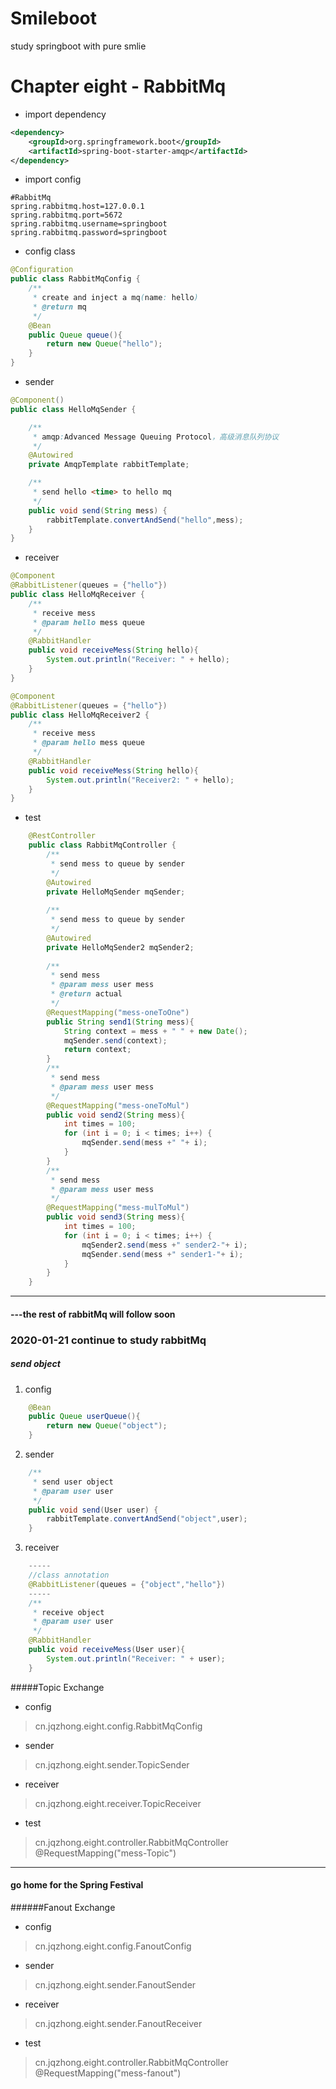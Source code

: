 # Smileboot
study springboot with pure smlie
# Chapter eight - RabbitMq
- import dependency
```xml
<dependency>
	<groupId>org.springframework.boot</groupId>
	<artifactId>spring-boot-starter-amqp</artifactId>
</dependency>
```
- import config
```
#RabbitMq
spring.rabbitmq.host=127.0.0.1
spring.rabbitmq.port=5672
spring.rabbitmq.username=springboot
spring.rabbitmq.password=springboot
```
- config class
```java
@Configuration
public class RabbitMqConfig {
    /**
     * create and inject a mq(name: hello)
     * @return mq
     */
    @Bean
    public Queue queue(){
        return new Queue("hello");
    }
}
```
- sender
```java
@Component()
public class HelloMqSender {

    /**
     * amqp:Advanced Message Queuing Protocol，高级消息队列协议
     */
    @Autowired
    private AmqpTemplate rabbitTemplate;

    /**
     * send hello <time> to hello mq
     */
    public void send(String mess) {
        rabbitTemplate.convertAndSend("hello",mess);
    }
}
```
- receiver
```java
@Component
@RabbitListener(queues = {"hello"})
public class HelloMqReceiver {
    /**
     * receive mess
     * @param hello mess queue
     */
    @RabbitHandler
    public void receiveMess(String hello){
        System.out.println("Receiver: " + hello);
    }
}

@Component
@RabbitListener(queues = {"hello"})
public class HelloMqReceiver2 {
    /**
     * receive mess
     * @param hello mess queue
     */
    @RabbitHandler
    public void receiveMess(String hello){
        System.out.println("Receiver2: " + hello);
    }
}
```
- test
```java
    @RestController
    public class RabbitMqController {
        /**
         * send mess to queue by sender
         */
        @Autowired
        private HelloMqSender mqSender;
    
        /**
         * send mess to queue by sender
         */
        @Autowired
        private HelloMqSender2 mqSender2;
    
        /**
         * send mess
         * @param mess user mess
         * @return actual
         */
        @RequestMapping("mess-oneToOne")
        public String send1(String mess){
            String context = mess + " " + new Date();
            mqSender.send(context);
            return context;
        }
        /**
         * send mess
         * @param mess user mess
         */
        @RequestMapping("mess-oneToMul")
        public void send2(String mess){
            int times = 100;
            for (int i = 0; i < times; i++) {
                mqSender.send(mess +" "+ i);
            }
        }
        /**
         * send mess
         * @param mess user mess
         */
        @RequestMapping("mess-mulToMul")
        public void send3(String mess){
            int times = 100;
            for (int i = 0; i < times; i++) {
                mqSender2.send(mess +" sender2-"+ i);
                mqSender.send(mess +" sender1-"+ i);
            }
        }
    }
```
---
#### ---the rest of  rabbitMq will follow soon

### 2020-01-21 continue to study rabbitMq
##### send object
1.  config
```java
    @Bean
    public Queue userQueue(){
        return new Queue("object");
    }
```
2.  sender
```java
    /**
     * send user object
     * @param user user
     */
    public void send(User user) {
        rabbitTemplate.convertAndSend("object",user);
    }
``` 
3. receiver
```java
    -----
    //class annotation
    @RabbitListener(queues = {"object","hello"})
    -----
    /**
     * receive object
     * @param user user
     */
    @RabbitHandler
    public void receiveMess(User user){
        System.out.println("Receiver: " + user);
    }
```
#####Topic Exchange
- config
> cn.jqzhong.eight.config.RabbitMqConfig

- sender
>cn.jqzhong.eight.sender.TopicSender
- receiver
>cn.jqzhong.eight.receiver.TopicReceiver
- test
>cn.jqzhong.eight.controller.RabbitMqController
>@RequestMapping("mess-Topic")

----
#### go home for the Spring Festival 
######Fanout Exchange
- config
>cn.jqzhong.eight.config.FanoutConfig
- sender
>cn.jqzhong.eight.sender.FanoutSender
- receiver
>cn.jqzhong.eight.sender.FanoutReceiver
- test
>cn.jqzhong.eight.controller.RabbitMqController
>@RequestMapping("mess-fanout")